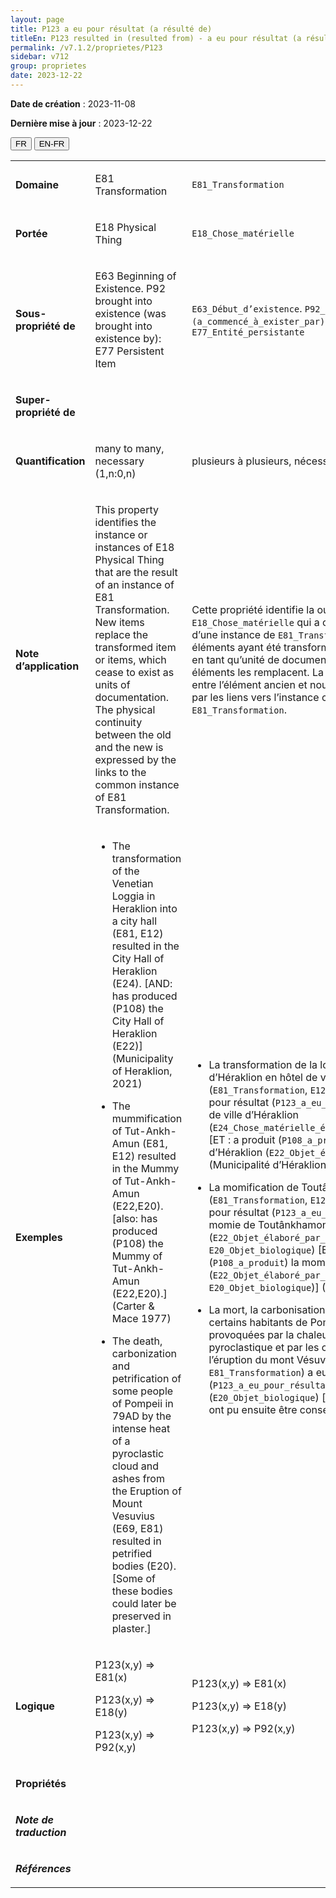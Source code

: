 ```yaml
---
layout: page
title: P123 a eu pour résultat (a résulté de)
titleEn: P123 resulted in (resulted from) - a eu pour résultat (a résulté de)
permalink: /v7.1.2/proprietes/P123
sidebar: v712
group: proprietes
date: 2023-12-22
---
```


**Date de création** : 2023-11-08

**Dernière mise à jour** : 2023-12-22

<div class="lang-buttons">
 <button id="fr" class="activate">FR</button>
 <button id="en-fr">EN-FR</button>
</div>

<table>
<tbody>
<tr>
<td><p><strong>Domaine</strong></p></td>
<td class="en">
<p>E81 Transformation</p>
</td>
<td>
<p><code class="language-plaintext highlighter-rouge">E81_Transformation</code></p>
</td>
</tr>
<tr>
<td><p><strong>Portée</strong></p></td>
<td class="en">
<p>E18 Physical Thing</p>
</td>
<td>
<p><code class="language-plaintext highlighter-rouge">E18_Chose_matérielle</code> </p>
</td>
</tr>
<tr>
<td><p><strong>Sous-propriété de</strong></p></td>
<td class="en">
<p>E63 Beginning of Existence. P92 brought into existence (was brought into existence by): E77 Persistent Item</p>
</td>
<td>
<p><code class="language-plaintext highlighter-rouge">E63_Début_d’existence</code>. <code class="language-plaintext highlighter-rouge">P92_a_fait_exister (a_commencé_à_exister_par)</code><code class="language-plaintext highlighter-rouge"> </code>: <code class="language-plaintext highlighter-rouge">E77_Entité_persistante</code>  </p>
</td>
</tr>
<tr>
<td><p><strong>Super-propriété de</strong></p></td>
<td class="en">
</td>
<td>
</td>
</tr>
<tr>
<td><p><strong>Quantification</strong></p></td>
<td class="en">
<p>many to many, necessary (1,n:0,n)</p>
</td>
<td>
<p>plusieurs à plusieurs, nécessaire (1,n:0,n)</p>
</td>
</tr>
<tr>
<td><p><strong>Note d’application</strong></p></td>
<td class="en">
<p>This property identifies the instance or instances of E18 Physical Thing that are the result of an instance of E81 Transformation. New items replace the transformed item or items, which cease to exist as units of documentation. The physical continuity between the old and the new is expressed by the links to the common instance of E81 Transformation.</p>
<p><strong></strong></p>
</td>
<td>
<p>Cette propriété identifie la ou les instances de <code class="language-plaintext highlighter-rouge">E18_Chose_matérielle</code> qui a ou qui ont résulté d’une instance de <code class="language-plaintext highlighter-rouge">E81_Transformation</code>. Le ou les éléments ayant été transformés cessent d’exister en tant qu’unité de documentation et de nouveaux éléments les remplacent. La continuité physique entre l’élément ancien et nouveau est exprimée par les liens vers l’instance commune de <code class="language-plaintext highlighter-rouge">E81_Transformation</code>.</p>
</td>
</tr>
<tr>
<td><p><strong>Exemples</strong></p></td>
<td class="en">
<ul>
<li><p>The transformation of the Venetian Loggia in Heraklion into a city hall (E81, E12) resulted in the City Hall of Heraklion (E24). [AND: has produced (P108) the City Hall of Heraklion (E22)] (Municipality of Heraklion, 2021)</p>
</li>
<li><p>The mummification of Tut-Ankh-Amun (E81, E12) resulted in the Mummy of Tut-Ankh-Amun (E22,E20). [also: has produced (P108) the Mummy of Tut-Ankh-Amun (E22,E20).] (Carter & Mace 1977)</p>
</li>
<li><p>The death, carbonization and petrification of some people of Pompeii in 79AD by the intense heat of a pyroclastic cloud and ashes from the Eruption of Mount Vesuvius (E69, E81) resulted in petrified bodies (E20). [Some of these bodies could later be preserved in plaster.]</p>
</li>
</ul>
</td>
<td>
<ul>
<li><p>La transformation de la loggia vénitienne d’Héraklion en hôtel de ville (<code class="language-plaintext highlighter-rouge">E81_Transformation</code>, <code class="language-plaintext highlighter-rouge">E12_Production</code>) a eu pour résultat (<code class="language-plaintext highlighter-rouge">P123_a_eu_pour_résultat</code>) l’hôtel de ville d’Héraklion (<code class="language-plaintext highlighter-rouge">E24_Chose_matérielle_élaborée_par_l’humain</code>) [ET : a produit (<code class="language-plaintext highlighter-rouge">P108_a_produit</code>) l’hôtel de ville d’Héraklion (<code class="language-plaintext highlighter-rouge">E22_Objet_élaboré_par_l’humain</code>)] (Municipalité d’Héraklion, 2021)</p>
</li>
<li><p>La momification de Toutânkhamon (<code class="language-plaintext highlighter-rouge">E81_Transformation</code>, <code class="language-plaintext highlighter-rouge">E12_Production</code>) a eu pour résultat (<code class="language-plaintext highlighter-rouge">P123_a_eu_pour_résultat</code>) la momie de Toutânkhamon (<code class="language-plaintext highlighter-rouge">E22_Objet_élaboré_par_l’humain</code>, <code class="language-plaintext highlighter-rouge">E20_Objet_biologique</code>) [ET : a produit  (<code class="language-plaintext highlighter-rouge">P108_a_produit</code>) la momie de Toutânkhamon (<code class="language-plaintext highlighter-rouge">E22_Objet_élaboré_par_l’humain</code>, <code class="language-plaintext highlighter-rouge">E20_Objet_biologique</code>)] (Carter & Mace, 1977)</p>
</li>
<li><p>La mort, la carbonisation et la pétrification de certains habitants de Pompéi en 79 EC provoquées par la chaleur intense d’un nuage pyroclastique et par les cendres provenant de l’éruption du mont Vésuve (<code class="language-plaintext highlighter-rouge">E69_Mort</code>, <code class="language-plaintext highlighter-rouge">E81_Transformation</code>) a eu pour résultat (<code class="language-plaintext highlighter-rouge">P123_a_eu_pour_résultat</code>) des corps pétrifiés (<code class="language-plaintext highlighter-rouge">E20_Objet_biologique</code>) [certains de ces corps ont pu ensuite être conservés dans du plâtre]</p>
</li>
</ul>
</td>
</tr>
<tr>
<td><p><strong>Logique</strong></p></td>
<td class="en">
<p>P123(x,y) ⇒ E81(x)</p>
<p>P123(x,y) ⇒ E18(y)</p>
<p>P123(x,y) ⇒ P92(x,y)</p>
</td>
<td>
<p>P123(x,y) ⇒ E81(x)</p>
<p>P123(x,y) ⇒ E18(y)</p>
<p>P123(x,y) ⇒ P92(x,y)</p>
</td>
</tr>
<tr>
<td><p><strong>Propriétés</strong></p></td>
<td class="en">
</td>
<td>
</td>
</tr>
<tr>
<td><p><strong><em>Note de traduction</em></strong></p></td>
<td colspan="2">
</td>
</tr>
<tr>
<td><p><strong><em>Références</em></strong></p></td>
<td colspan="2">
<p><em></em></p>
</td>
</tr>
</tbody>
</table>
